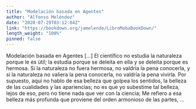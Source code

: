 ```yaml
---
title: "Modelación basada en Agentes"
author: "Alfonso Meléndez"
date: "2020-07-29T03:12:04Z"
link: "https://bookdown.org/jamelende/LibroMobaBookDown/"
length_weight: "100%"
pinned: false
---
```


Modelación basada en Agentes [...] El científico no estudia la naturaleza porque le es útil; la estudia porque se deleita en ella y se deleita porque es hermosa. Si la naturaleza no fuera hermosa, no valdría la pena conocerla, y si la naturaleza no valiera la pena conocerla, no valdría la pena vivirla. Por supuesto, aquí no hablo de esa belleza que golpea los sentidos, la belleza de las cualidades y las apariencias; no es que yo subestime tal belleza, lejos de eso, pero no tiene nada que ver con la ciencia; Me refiero a esa belleza más profunda que proviene del orden armonioso de las partes, ...
